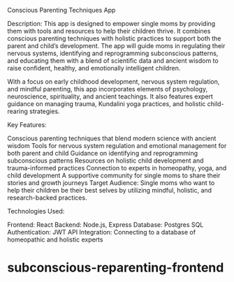 Conscious Parenting Techniques App

Description:
This app is designed to empower single moms by providing them with tools and resources to help their children thrive. It combines conscious parenting techniques with holistic practices to support both the parent and child’s development. The app will guide moms in regulating their nervous systems, identifying and reprogramming subconscious patterns, and educating them with a blend of scientific data and ancient wisdom to raise confident, healthy, and emotionally intelligent children.

With a focus on early childhood development, nervous system regulation, and mindful parenting, this app incorporates elements of psychology, neuroscience, spirituality, and ancient teachings. It also features expert guidance on managing trauma, Kundalini yoga practices, and holistic child-rearing strategies.

Key Features:

Conscious parenting techniques that blend modern science with ancient wisdom
Tools for nervous system regulation and emotional management for both parent and child
Guidance on identifying and reprogramming subconscious patterns
Resources on holistic child development and trauma-informed practices
Connection to experts in homeopathy, yoga, and child development
A supportive community for single moms to share their stories and growth journeys
Target Audience:
Single moms who want to help their children be their best selves by utilizing mindful, holistic, and research-backed practices.

Technologies Used:

Frontend: React
Backend: Node.js, Express
Database: Postgres SQL
Authentication: JWT
API Integration: Connecting to a database of homeopathic and holistic experts
# subconscious-reparenting-frontend
